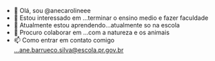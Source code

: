 - 👋 Olá, sou @anecarolineee
- 👀 Estou interessado em ...terminar o ensino medio e fazer faculdade 
- 🌱 Atualmente estou aprendendo...atualmente so na escola 
- 💞️ Procuro colaborar em ...com a natureza e os animais 
- 📫 Como entrar em contato comigo ...ane.barrueco.silva@escola.pr.gov.br
